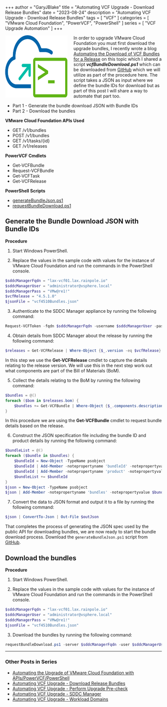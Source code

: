 +++
author = "GaryJBlake"
title = "Automating VCF Upgrade - Download Release Bundles"
date = "2023-08-24"
description = "Automating VCF Upgrade - Download Release Bundles"
tags = [
    "VCF"
]
categories = [
    "VMware Cloud Foundation",
    "PowerVCF",
    "PowerShell"
]
series = [
    "VCF Upgrade Automation"
]
+++

<img align="left" width="200" height="200" src="/images/powervcf-color-transparent.webp" style="float:left; padding-right:20px" >

In order to upgrade VMware Cloud Foundation you must first download the upgrade bundles, I recently wrote a blog [Automating the Download of VCF Bundles for a Release](/post/vcf/vcf-bundle-download) on this topic which I shared a script ***vcfBundleDownload.ps1*** which can be downloaded from [GitHub](https://github.com/GaryJBlake/my-cloudy-world-scripts/blob/main/PowerShell/vcf/scripts/requestBundleDownloadList-4410.json) which we will utilize as part of the procedure here. The script takes a JSON as input where we define the bundle IDs for download but as part of this post I will share a way to automate that part too.

* Part 1 - Generate the bundle download JSON with Bundle IDs
* Part 2 - Download the bundles

**VMware Cloud Foundation APIs Used**

* GET /v1/bundles
* POST /v1/bundles
* GET /v1/tasks/{id}
* GET /v1/releases

**PowerVCF Cmdlets**

* Get-VCFBundle
* Request-VCFBundle
* Get-VCFTask
* Get-VCFRelease

**PowerShell Scripts**

* [generateBundleJson.ps1](https://github.com/GaryJBlake/my-cloudy-world-scripts/blob/main/PowerShell/vcf/scripts/generateBundleJson.ps1)
* [requestBundleDownload.ps1](https://github.com/GaryJBlake/my-cloudy-world-scripts/blob/main/PowerShell/vcf/scripts/requestBundleDownload.ps1)

## Generate the Bundle Download JSON with Bundle IDs

**Procedure**

1. Start Windows PowerShell.

2. Replace the values in the sample code with values for the instance of VMware Cloud Foundation and run the commands in the PowerShell console.

``` PowerShell
$sddcManagerFqdn = "lax-vcf01.lax.rainpole.io"
$sddcManagerUser = "administrator@vsphere.local"
$sddcManagerPass = "VMw@re1!"
$vcfRelease = "4.5.1.0"
$jsonFile = "vcf4510Bundles.json"
```

3. Authenticate to the SDDC Manager appliance by running the following command:

``` PowerShell
Request-VCFToken -fqdn $sddcManagerFqdn -username $sddcManagerUser -password $sddcManagerPass
```

4. Obtain details from SDDC Manager about the release by running the following command:

``` PowerShell
$releases = Get-VCFRelease | Where-Object {$_.version -eq $vcfRelease}
```

In this step we use the **Get-VCFRelease** cmdlet to capture the details relating to the release version. We will use this in the next step work out what components are part of the Bill of Materials (BoM).

5. Collect the details relating to the BoM by running the following command:

``` PowerShell
$bundles = @()
foreach ($bom in $releases.bom) {
    $bundles += Get-VCFBundle | Where-Object {$_.components.description -match "Update" -and $_.components.toVersion -eq $bom.version}
}
```

In this procedure we are using the **Get-VCFBundle** cmdlet to request bundle details based on the release.

6. Construct the JSON specification file including the bundle ID and product details by running the following command:

``` PowerShell
$bundleList = @()
foreach ($bundle in $bundles) {
    $bundleId = New-Object -TypeName psobject
    $bundleId | Add-Member -notepropertyname 'bundleId' -notepropertyvalue $bundle.id
    $bundleId | Add-Member -notepropertyname 'product' -notepropertyvalue $bundle.components.type
    $bundleList += $bundleId
}
$json = New-Object -TypeName psobject
$json | Add-Member -notepropertyname 'bundles' -notepropertyvalue $bundleList
```

7. Convert the data to JSON format and output it to a file by running the following command:

``` PowerShell
$json | ConvertTo-Json | Out-File $outJson
```

That completes the process of generating the JSON spec used by the public API for downloading bundles, we are now ready to start the bundle download process.
Download the `generateBundleJson.ps1` script from [GitHub](https://github.com/GaryJBlake/my-cloudy-world-scripts/blob/main/PowerShell/vcf/scripts/generateBundleJson.ps1).

## Download the bundles

**Procedure**

1. Start Windows PowerShell.

2. Replace the values in the sample code with values for the instance of VMware Cloud Foundation and run the commands in the PowerShell console.

``` PowerShell
$sddcManagerFqdn = "lax-vcf01.lax.rainpole.io"
$sddcManagerUser = "administrator@vsphere.local"
$sddcManagerPass = "VMw@re1!"
$jsonFile = "vcf4510Bundles.json"
```

3. Download the bundles by running the following command:

``` PowerShell
requestBundleDownload.ps1 -server $sddcManagerFqdn -user $sddcManagerUser -pass $sddcManagerPass -json $jsonFile
```

- - -

### Other Posts in Series

* [Automating the Upgrade of VMware Cloud Foundation with APIs/PowerVCF/PowerShell](/post/vcf/vcf-automated-upgrade)
* [Automating VCF Upgrade - Download Release Bundles](/post/vcf/vcf-automated-upgrade-01)
* [Automating VCF Upgrade - Perform Upgrade Pre-check](/post/vcf/vcf-automated-upgrade-02)
* [Automating VCF Upgrade - SDDC Manager](/post/vcf/vcf-automated-upgrade-03)
* [Automating VCF Upgrade - Workload Domains](/post/vcf/vcf-automated-upgrade-04)
